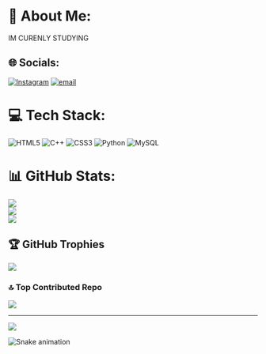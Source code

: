 # 💫 About Me:
IM CURENLY STUDYING<br>


## 🌐 Socials:
[![Instagram](https://img.shields.io/badge/Instagram-%23E4405F.svg?logo=Instagram&logoColor=white)](https://instagram.com/ABDULLAHDUWIPUTRO) [![email](https://img.shields.io/badge/Email-D14836?logo=gmail&logoColor=white)](mailto:abdullahduwiputro69@gmail.com) 

# 💻 Tech Stack:
![HTML5](https://img.shields.io/badge/html5-%23E34F26.svg?style=for-the-badge&logo=html5&logoColor=white) ![C++](https://img.shields.io/badge/c++-%2300599C.svg?style=for-the-badge&logo=c%2B%2B&logoColor=white) ![CSS3](https://img.shields.io/badge/css3-%231572B6.svg?style=for-the-badge&logo=css3&logoColor=white) ![Python](https://img.shields.io/badge/python-3670A0?style=for-the-badge&logo=python&logoColor=ffdd54) ![MySQL](https://img.shields.io/badge/mysql-4479A1.svg?style=for-the-badge&logo=mysql&logoColor=white)
# 📊 GitHub Stats:
![](https://github-readme-stats.vercel.app/api?username=ABDULAHDUWIPUTRO&theme=dark&hide_border=false&include_all_commits=false&count_private=false)<br/>
![](https://nirzak-streak-stats.vercel.app/?user=ABDULAHDUWIPUTRO&theme=dark&hide_border=false)<br/>
![](https://github-readme-stats.vercel.app/api/top-langs/?username=ABDULAHDUWIPUTRO&theme=dark&hide_border=false&include_all_commits=false&count_private=false&layout=compact)

## 🏆 GitHub Trophies
![](https://github-profile-trophy.vercel.app/?username=ABDULAHDUWIPUTRO&theme=radical&no-frame=false&no-bg=true&margin-w=4)

### 🔝 Top Contributed Repo
![](https://github-contributor-stats.vercel.app/api?username=ABDULAHDUWIPUTRO&limit=5&theme=dark&combine_all_yearly_contributions=true)

---
[![](https://visitcount.itsvg.in/api?id=ABDULLAHDUWIPUTRO&icon=0&color=0)](https://visitcount.itsvg.in)

<!-- Proudly created with GPRM ( https://gprm.itsvg.in ) -->

<img src="https://raw.githubusercontent.com/ABDULAHDUWIPUTRO/ABDULAHDUWIPUTRO/output/snake.svg" alt="Snake animation" />

###
